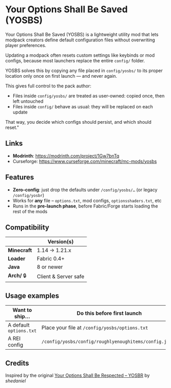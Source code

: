 # Your Options Shall Be Saved (YOSBS)

Your Options Shall Be Saved (YOSBS) is a lightweight utility mod that lets modpack creators define default configuration files without overwriting player preferences.

Updating a modpack often resets custom settings like keybinds or mod configs, because most launchers replace the entire `config/` folder.

YOSBS solves this by copying any file placed in `config/yosbs/` to its proper location only once on first launch — and never again.

This gives full control to the pack author:

- Files inside `config/yosbs/` are treated as user-owned: copied once, then left untouched
- Files inside `config/` behave as usual: they will be replaced on each update

That way, you decide which configs should persist, and which should reset."

## Links
- **Modrinth**: https://modrinth.com/project/1Gw7bnTq
- Curseforge: https://www.curseforge.com/minecraft/mc-mods/yosbs

## Features
- **Zero-config**: just drop the defaults under `/config/yosbs/…` (or legacy `/config/yosbr`)
- Works for **any** file – `options.txt`, mod configs, `optionsshaders.txt`, etc
- Runs in the **pre-launch phase**, before Fabric/Forge starts loading the rest of the mods


## Compatibility
|                    | Version(s) |
|--------------------|------------|
| **Minecraft**      | 1.14 → 1.21.x |
| **Loader**         | Fabric 0.4+  |
| **Java**           | 8 or newer |
| **Arch/** 🔒 | Client & Server safe |


## Usage examples

| Want to ship… | Do this before first launch |
|---------------|----------------------------|
| A default `options.txt` | Place your file at `/config/yosbs/options.txt` |
| A REI config | `/config/yosbs/config/roughlyenoughitems/config.json5` |

## Credits
Inspired by the original [Your Options Shall Be Respected – YOSBR](https://modrinth.com/mod/yosbr) by *shedaniel*
